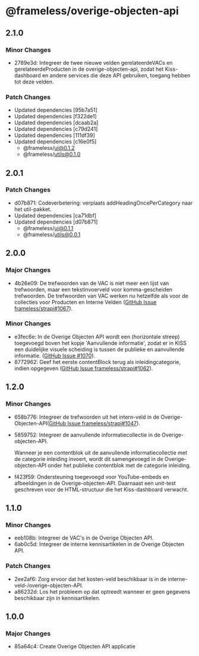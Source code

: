 # @frameless/overige-objecten-api

## 2.1.0

### Minor Changes

- 2789e3d: Integreer de twee nieuwe velden gerelateerdeVACs en gerelateerdeProducten in de overige-objecten-api, zodat het Kiss-dashboard en andere services die deze API gebruiken, toegang hebben tot deze velden.

### Patch Changes

- Updated dependencies [95b7a51]
- Updated dependencies [f322de1]
- Updated dependencies [dcaab2a]
- Updated dependencies [c79d241]
- Updated dependencies [111df39]
- Updated dependencies [c16e0f5]
  - @frameless/ui@0.1.2
  - @frameless/utils@0.1.0

## 2.0.1

### Patch Changes

- d07b871: Codeverbetering: verplaats addHeadingOncePerCategory naar het util-pakket.
- Updated dependencies [ca71dbf]
- Updated dependencies [d07b871]
  - @frameless/ui@0.1.1
  - @frameless/utils@0.0.1

## 2.0.0

### Major Changes

- 4b26e09: De trefwoorden van de VAC is niet meer een lijst van trefwoorden, maar een tekstinvoerveld voor komma-gescheiden trefwoorden. De trefwoorden van VAC werken nu hetzelfde als voor de collecties voor Producten en Interne Velden ([GitHub Issue frameless/strapi#1067](https://github.com/frameless/strapi/issues/1067)).

### Minor Changes

- e3fec6e: In de Overige Objecten API wordt een (horizontale streep) toegevoegd boven het kopje 'Aanvullende informatie', zodat er in KISS een duidelijke visuele scheiding is tussen de publieke en aanvullende informatie. ([GitHub Issue #1070](https://github.com//issues/1070)).
- 8772962: Geef het eerste contentBlock terug als inleidingcategorie, indien opgegeven ([GitHub Issue frameless/strapi#1062](https://github.com/frameless/strapi/issues/1062)).

## 1.2.0

### Minor Changes

- 658b776: Integreer de trefwoorden uit het intern-veld in de Overige-Objecten-API([GitHub Issue frameless/strapi#1047](https://github.com/frameless/strapi/issues/1047)).
- 5859752: Integreer de aanvullende informatiecollectie in de Overige-objecten-API.

  Wanneer je een contentblok uit de aanvullende informatiecollectie met de categorie inleiding invoert, wordt dit samengevoegd in de Overige-objecten-API onder het publieke contentblok met de categorie inleiding.

- f423f59: Ondersteuning toegevoegd voor YouTube-embeds en afbeeldingen in de Overige-objecten-API. Daarnaast een unit-test geschreven voor de HTML-structuur die het Kiss-dashboard verwacht.

## 1.1.0

### Minor Changes

- eeb108b: Integreer de VAC's in de Overige Objecten API.
- 6ab0c5d: Integreer de interne kennisartikelen in de Overige Objecten API.

### Patch Changes

- 2ee2af6: Zorg ervoor dat het kosten-veld beschikbaar is in de interne-veld-/overige-objecten-API.
- a86232d: Los het probleem op dat optreedt wanneer er geen gegevens beschikbaar zijn in kennisartikelen.

## 1.0.0

### Major Changes

- 85a64c4: Create Overige Objecten API applicatie

